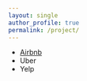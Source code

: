 ```yaml
---
layout: single
author_profile: true
permalink: /project/
---
```


  - [Airbnb](/airbnb/)
  - Uber
  - Yelp

